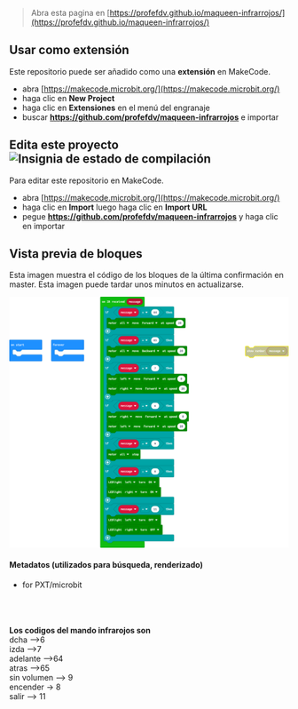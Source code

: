
> Abra esta pagina en [https://profefdv.github.io/maqueen-infrarrojos/](https://profefdv.github.io/maqueen-infrarrojos/)

## Usar como extensión

Este repositorio puede ser añadido como una **extensión** en MakeCode.

* abra [https://makecode.microbit.org/](https://makecode.microbit.org/)
* haga clic en **New Project**
* haga clic en **Extensiones** en el menú del engranaje
* buscar **https://github.com/profefdv/maqueen-infrarrojos** e importar

## Edita este proyecto ![Insignia de estado de compilación](https://github.com/profefdv/maqueen-infrarrojos/workflows/MakeCode/badge.svg)

Para editar este repositorio en MakeCode.

* abra [https://makecode.microbit.org/](https://makecode.microbit.org/)
* haga clic en **Import** luego haga clic en **Import URL**
* pegue **https://github.com/profefdv/maqueen-infrarrojos** y haga clic en importar

## Vista previa de bloques

Esta imagen muestra el código de los bloques de la última confirmación en master.
Esta imagen puede tardar unos minutos en actualizarse.

![Una vista renderizada de los bloques](https://github.com/profefdv/maqueen-infrarrojos/raw/master/.github/makecode/blocks.png)

#### Metadatos (utilizados para búsqueda, renderizado)

* for PXT/microbit
<script src="https://makecode.com/gh-pages-embed.js"></script><script>makeCodeRender("{{ site.makecode.home_url }}", "{{ site.github.owner_name }}/{{ site.github.repository_name }}");</script>

<br><br><br>
<strong>Los codigos del mando infrarojos son</strong>
<br>dcha -->6
<br>izda -->7
<br>adelante -->64
<br>atras -->65
<br>sin volumen --> 9
<br>encender -> 8
<br>salir --> 11
